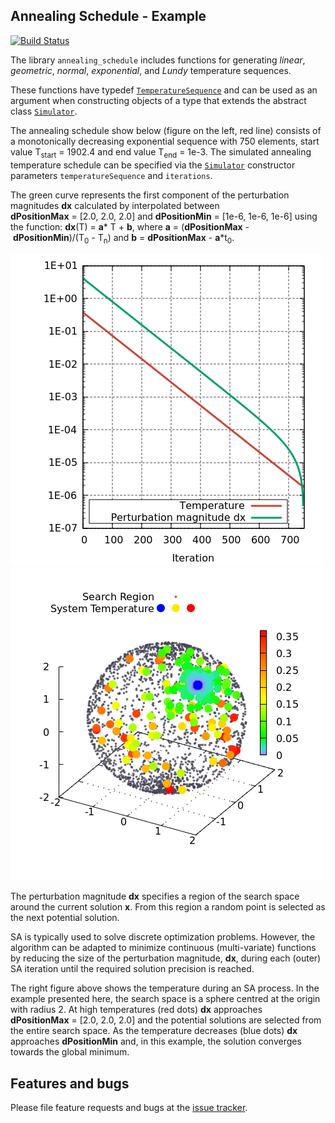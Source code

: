 ##  Annealing Schedule - Example
[![Build Status](https://travis-ci.com/simphotonics/simulated_annealing.svg?branch=main)](https://travis-ci.com/simphotonics/simulated_annealing)

The library `annealing_schedule` includes functions for generating
*linear*, *geometric*, *normal*, *exponential*, and *Lundy*
temperature sequences.

These functions have typedef [`TemperatureSequence`][TemperatureSequence]
and can be used as an argument when
constructing objects of a type that extends the abstract class [`Simulator`][SimulatorClass].

The annealing schedule show below (figure on the left, red line) consists of a monotonically decreasing exponential sequence
with 750 elements, start value T<sub>start</sub> = 1902.4 and end value T<sub>end</sub> = 1e-3.
The simulated annealing temperature schedule can be specified via the [`Simulator`][SimulatorClass] constructor parameters `temperatureSequence` and `iterations`.

The green curve represents the first component of the perturbation magnitudes **dx**
calculated by interpolated between **dPositionMax**&nbsp;=&nbsp;\[2.0,&nbsp;2.0,&nbsp;2.0\]
and **dPositionMin**&nbsp;=&nbsp;\[1e-6,&nbsp;1e-6,&nbsp;1e-6\] using the
function: **dx**(T)&nbsp;=&nbsp;**a**\*&nbsp;T&nbsp;+&nbsp;**b**,
where **a**&nbsp;=&nbsp;(**dPositionMax**&nbsp;-&nbsp;**dPositionMin**)/(T<sub>0</sub>&nbsp;-&nbsp;T<sub>n</sub>)
and **b**&nbsp;=&nbsp;**dPositionMax**&nbsp;-&nbsp;**a**\*t<sub>0</sub>.

![Annealing Schedule](https://raw.githubusercontent.com/simphotonics/simulated_annealing/main/example/plots/annealing_schedule.png)
![Temperature 3D](https://raw.githubusercontent.com/simphotonics/simulated_annealing/main/example/plots/temperature.png)

The perturbation magnitude **dx** specifies a region of the search space around
the current solution **x**. From this region a random point is selected as the
next potential solution.

SA is typically used to solve discrete optimization problems.
However, the algorithm can be adapted to minimize continuous (multi-variate) functions by reducing the size of the
perturbation magnitude, **dx**, during each (outer) SA iteration until the required solution precision
is reached.

The right figure above shows the temperature during an SA process. In the example presented here, the search space is a
sphere centred at the origin with radius 2.
At high temperatures (red dots) **dx** approaches **dPositionMax**&nbsp;=&nbsp;\[2.0,&nbsp;2.0,&nbsp;2.0\]
and the potential solutions are selected from the entire search space.
As the temperature decreases (blue dots) **dx** approaches **dPositionMin** and,
in this example, the solution converges towards the global minimum.

## Features and bugs
Please file feature requests and bugs at the [issue tracker].

[issue tracker]: https://github.com/simphotonics/simulated_annealing/issues

[SimulatorClass]: https://pub.dev/documentation/simulated_annealing/latest/simulated_annealing/Simulator-class.html

[TemperatureSequence]: https://pub.dev/documentation/simulated_annealing/latest/simulated_annealing/TemperatureSequence.html

